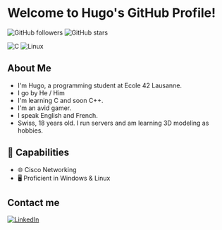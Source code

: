 # Welcome to Hugo's GitHub Profile!

![GitHub followers](https://img.shields.io/github/followers/hlibine?label=Follow&style=social)
![GitHub stars](https://img.shields.io/github/stars/hlibine?style=social)

![C](https://img.shields.io/badge/-C-blue)
![Linux](https://img.shields.io/badge/-Linux-fcc624)

## About Me

-  I'm Hugo, a programming student at Ecole 42 Lausanne.
-  I go by He / Him
-  I'm learning C and soon C++.
-  I'm an avid gamer.
-  I speak English and French.
-  Swiss, 18 years old. I run servers and am learning 3D modeling as hobbies.

## 💼 Capabilities

- 🌐 Cisco Networking
- 🖥️ Proficient in Windows & Linux

## Contact me
[![LinkedIn](https://img.shields.io/badge/-LinkedIn-blue?style=flat-square&logo=linkedin)](https://www.linkedin.com/in/hugo-libine-062508226)
